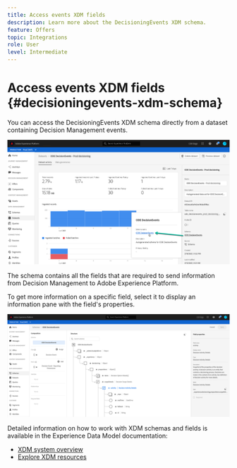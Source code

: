 ```yaml
---
title: Access events XDM fields
description: Learn more about the DecisioningEvents XDM schema.
feature: Offers
topic: Integrations
role: User
level: Intermediate
---
```

# Access events XDM fields {#decisioningevents-xdm-schema}

You can access the DecisioningEvents XDM schema directly from a dataset containing Decision Management events.

![](../../assets/access-schema.png)

The schema contains all the fields that are required to send information from Decision Management to Adobe Experience Platform.

To get more information on a specific field, select it to display an information pane with the field's properties.

![](../../assets/schema-fields.png)

Detailed information on how to work with XDM schemas and fields is available in the Experience Data Model documentation:

* [XDM system overview](https://experienceleague.adobe.com/docs/experience-platform/xdm/home.html)
* [Explore XDM resources](https://experienceleague.adobe.com/docs/experience-platform/xdm/ui/explore.html)
